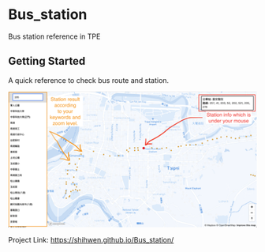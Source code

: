 # Bus_station

Bus station reference in TPE

## Getting Started

A quick reference to check bus route and station.

![](https://github.com/ShihWen/Bus_station/blob/master/image/Intro.png)

Project Link: https://shihwen.github.io/Bus_station/
